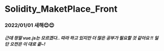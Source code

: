 # Solidity_MaketPlace_Front

### 2022/01/01 새해😊😊
##### 근데 정말 vue.js는 모르겠다.. 따라 하고 있지만 더 많은 공부가 필요할 것 같아요 !! 일단 오전은 이 대로 끝~!

